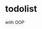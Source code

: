 # todolist
with OOP
<!-- my first project with oriented objet programming. Before i used procedural programming.  -->